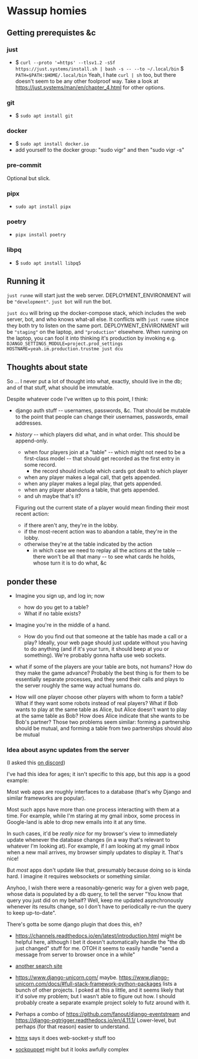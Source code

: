# Wassup homies

## Getting prerequistes &c

### just
- $ `curl --proto '=https' --tlsv1.2 -sSf https://just.systems/install.sh | bash -s -- --to ~/.local/bin`
  $ `PATH=$PATH:$HOME/.local/bin`
  Yeah, I hate `curl | sh` too, but there doesn't seem to be any other foolproof way.
  Take a look at <https://just.systems/man/en/chapter_4.html> for other options.

### git
- $ `sudo apt install git`

### docker
- $ `sudo apt install docker.io`
- add yourself to the docker group: "sudo vigr" and then "sudo vigr -s"

### pre-commit
Optional but slick.

### pipx
- `sudo apt install pipx`

### poetry
- `pipx install poetry`

### libpq
- $ `sudo apt install libpq5`

## Running it
`just runme` will start just the web server.  DEPLOYMENT_ENVIRONMENT will be `"development"`.
`just bot` will run the bot.

`just dcu` will bring up the docker-compose stack, which includes the web server, bot, and who knows what-all else.  It conflicts with `just runme` since they both try to listen on the same port.
DEPLOYMENT_ENVIRONMENT will be `"staging"` on the laptop, and `"production"` elsewhere.  When running on the laptop, you can fool it into thinking it's production by invoking e.g. `DJANGO_SETTINGS_MODULE=project.prod_settings HOSTNAME=yeah.im.production.trustme just dcu`

## Thoughts about state

So ... I never put a lot of thought into what, exactly, should live in the db; and of that stuff, what should be immutable.

Despite whatever code I've written up to this point, I think:

* django auth stuff -- usernames, passwords, &c.  That should be mutable to the point that people can change their usernames, passwords, email addresses.

* *history* -- which players did what, and in what order.  This should be append-only.

  * when four players join at a "table" -- which might not need to be a first-class model -- that should get recorded as the first entry in some record.
    * the record should include which cards got dealt to which player
  * when any player makes a legal call, that gets appended.
  * when any player makes a legal play, that gets appended.
  * when any player abandons a table, that gets appended.
  * and uh maybe that's it?

  Figuring out the current state of a player would mean finding their most recent action:
  * if there aren't any, they're in the lobby.
  * if the most-recent action was to abandon a table, they're in the lobby.
  * otherwise they're at the table indicated by the action
    * in which case we need to replay all the actions at the table -- there won't be all that many -- to see what cards he holds, whose turn it is to do what, &c

## ponder these

* Imagine you sign up, and log in; now

  * how do you get to a table?
  * What if no table exists?

* Imagine you're in the middle of a hand.
  * How do you find out that someone at the table has made a call or a play?
    Ideally, your web page should just update without you having to do anything (and if it's your turn, it should beep at you or something).  We're probably gonna hafta use web sockets.

* what if some of the players are your table are bots, not humans?  How do they make the game advance?
  Probably the best thing is for them to be essentially separate processes, and they send their calls and plays to the server roughly the same way actual humans do.

* How will one player choose other players with whom to form a table?
  What if they want some robots instead of real players?
  What if Bob wants to play at the same table as Alice, but Alice doesn't want to play at the same table as Bob?
  How does Alice indicate that she wants to be Bob's partner?
  Those two problems seem similar: forming a partnership should be mutual, and forming a table from two partnerships should also be mutual

### Idea about async updates from the server

(I asked this [on discord](https://discord.com/channels/856567261900832808/1268956759037579325))

I've had this idea for ages; it isn't specific to this app, but this app is a good example:

Most web apps are roughly interfaces to a database (that's why Django and similar frameworks are popular).

Most such apps have more than one process interacting with them at a time.  For example, while I'm staring at my gmail inbox, some process in Google-land is able to drop new emails into it at any time.

In such cases, it'd be *really nice* for my browser's view to immediately update whenever the database changes (in a way that's relevant to whatever I'm looking at).  For example, if I am looking at my gmail inbox when a new mail arrives, my browser simply updates to display it.  That's nice!

But *most* apps don't update like that, presumably because doing so is kinda hard.  I imagine it requires websockets or something similar.

Anyhoo, I wish there were a reasonably-generic way for a given web page, whose data is populated by a db query, to tell the server "You know that query you just did on my behalf?  Well, keep me updated asynchronously whenever its results change, so I don't have to periodically re-run the query to keep up-to-date".

There's gotta be some django plugin that does this, eh?

- <https://channels.readthedocs.io/en/latest/introduction.html> might be helpful here, although I bet it doesn't automatically handle the "the db just changed" stuff for me.
  OTOH it seems to easily handle "send a message from server to browser once in a while"

- [another search site](https://djangopackages.org/search/?q=chat)

- <https://www.django-unicorn.com/> maybe.
  <https://www.django-unicorn.com/docs/#full-stack-framework-python-packages> lists a bunch of other projects.
  I poked at this a little, and it seems likely that it'd solve my problem; but I wasn't able to figure out how.
  I should probably create a separate example project solely to futz around with it.

- Perhaps a combo of <https://github.com/fanout/django-eventstream> and <https://django-pgtrigger.readthedocs.io/en/4.11.1/>
  Lower-level, but perhaps (for that reason) easier to understand.

- [htmx](https://htmx.org/server-examples/#django) says it does web-socket-y stuff too

- [sockpuppet](https://sockpuppet.argpar.se/) might but it looks awfully complex
